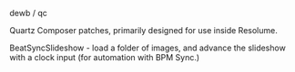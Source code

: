 dewb / qc

Quartz Composer patches, primarily designed for use inside Resolume.

BeatSyncSlideshow - load a folder of images, and advance the slideshow with a clock input (for automation with BPM Sync.)